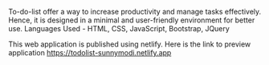 To-do-list offer a way to increase productivity and manage tasks effectively. Hence, it is designed in a minimal and user-friendly environment for better use.
Languages Used - HTML, CSS, JavaScript, Bootstrap, JQuery

This web application is published using netlify. Here is the link to preview application
https://todolist-sunnymodi.netlify.app

